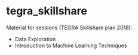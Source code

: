 # tegra_skillshare

Material for sessions (TEGRA Skillshare plan 2018):
* Data Exploration
* Introduction to Machine Learning Techniques
